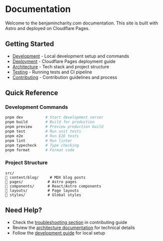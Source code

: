 # Documentation

Welcome to the benjamincharity.com documentation. This site is built with Astro and deployed on Cloudflare Pages.

## Getting Started

- [Development](./development.md) - Local development setup and commands
- [Deployment](./deployment.md) - Cloudflare Pages deployment guide
- [Architecture](./architecture.md) - Tech stack and project structure
- [Testing](./testing.md) - Running tests and CI pipeline
- [Contributing](./contributing.md) - Contribution guidelines and process

## Quick Reference

### Development Commands

```bash
pnpm dev          # Start development server
pnpm build        # Build for production
pnpm preview      # Preview production build
pnpm test         # Run unit tests
pnpm e2e          # Run E2E tests
pnpm lint         # Run linter
pnpm typecheck    # Type checking
pnpm format       # Format code
```

### Project Structure

```
src/
   content/blog/     # MDX blog posts
   pages/           # Astro pages
   components/      # React/Astro components
   layouts/         # Page layouts
   styles/          # Global styles
```

## Need Help?

- Check the [troubleshooting section](./contributing.md#troubleshooting) in contributing guide
- Review the [architecture documentation](./architecture.md) for technical details
- Follow the [development guide](./development.md) for local setup